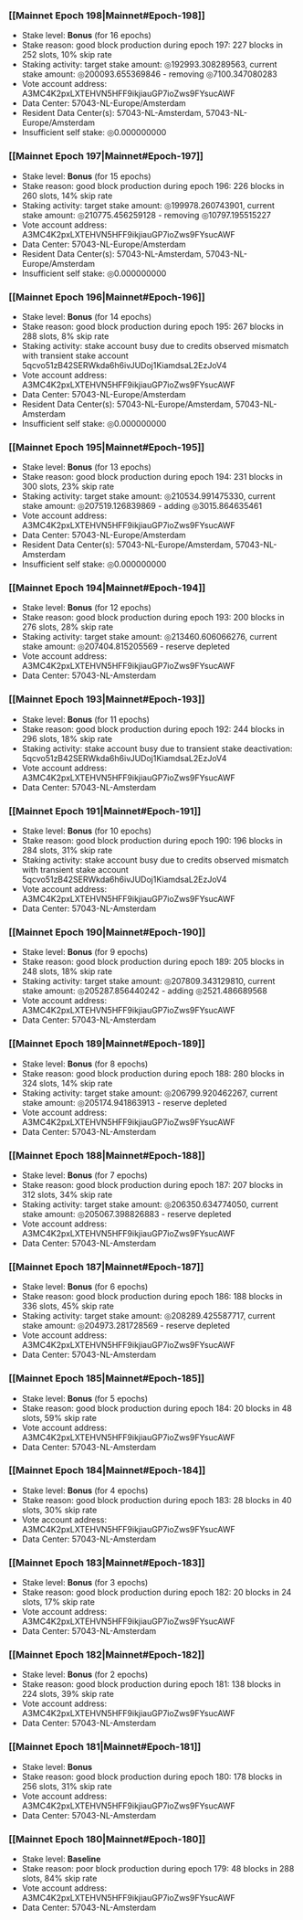 ### [[Mainnet Epoch 198|Mainnet#Epoch-198]]
* Stake level: **Bonus** (for 16 epochs)
* Stake reason: good block production during epoch 197: 227 blocks in 252 slots, 10% skip rate
* Staking activity: target stake amount: ◎192993.308289563, current stake amount: ◎200093.655369846 - removing ◎7100.347080283
* Vote account address: A3MC4K2pxLXTEHVN5HFF9ikjiauGP7ioZws9FYsucAWF
* Data Center: 57043-NL-Europe/Amsterdam
* Resident Data Center(s): 57043-NL-Amsterdam, 57043-NL-Europe/Amsterdam
* Insufficient self stake: ◎0.000000000
### [[Mainnet Epoch 197|Mainnet#Epoch-197]]
* Stake level: **Bonus** (for 15 epochs)
* Stake reason: good block production during epoch 196: 226 blocks in 260 slots, 14% skip rate
* Staking activity: target stake amount: ◎199978.260743901, current stake amount: ◎210775.456259128 - removing ◎10797.195515227
* Vote account address: A3MC4K2pxLXTEHVN5HFF9ikjiauGP7ioZws9FYsucAWF
* Data Center: 57043-NL-Europe/Amsterdam
* Resident Data Center(s): 57043-NL-Amsterdam, 57043-NL-Europe/Amsterdam
* Insufficient self stake: ◎0.000000000
### [[Mainnet Epoch 196|Mainnet#Epoch-196]]
* Stake level: **Bonus** (for 14 epochs)
* Stake reason: good block production during epoch 195: 267 blocks in 288 slots, 8% skip rate
* Staking activity: stake account busy due to credits observed mismatch with transient stake account 5qcvo51zB42SERWkda6h6ivJUDoj1KiamdsaL2EzJoV4
* Vote account address: A3MC4K2pxLXTEHVN5HFF9ikjiauGP7ioZws9FYsucAWF
* Data Center: 57043-NL-Europe/Amsterdam
* Resident Data Center(s): 57043-NL-Europe/Amsterdam, 57043-NL-Amsterdam
* Insufficient self stake: ◎0.000000000
### [[Mainnet Epoch 195|Mainnet#Epoch-195]]
* Stake level: **Bonus** (for 13 epochs)
* Stake reason: good block production during epoch 194: 231 blocks in 300 slots, 23% skip rate
* Staking activity: target stake amount: ◎210534.991475330, current stake amount: ◎207519.126839869 - adding ◎3015.864635461
* Vote account address: A3MC4K2pxLXTEHVN5HFF9ikjiauGP7ioZws9FYsucAWF
* Data Center: 57043-NL-Europe/Amsterdam
* Resident Data Center(s): 57043-NL-Europe/Amsterdam, 57043-NL-Amsterdam
* Insufficient self stake: ◎0.000000000
### [[Mainnet Epoch 194|Mainnet#Epoch-194]]
* Stake level: **Bonus** (for 12 epochs)
* Stake reason: good block production during epoch 193: 200 blocks in 276 slots, 28% skip rate
* Staking activity: target stake amount: ◎213460.606066276, current stake amount: ◎207404.815205569 - reserve depleted
* Vote account address: A3MC4K2pxLXTEHVN5HFF9ikjiauGP7ioZws9FYsucAWF
* Data Center: 57043-NL-Amsterdam
### [[Mainnet Epoch 193|Mainnet#Epoch-193]]
* Stake level: **Bonus** (for 11 epochs)
* Stake reason: good block production during epoch 192: 244 blocks in 296 slots, 18% skip rate
* Staking activity: stake account busy due to transient stake deactivation: 5qcvo51zB42SERWkda6h6ivJUDoj1KiamdsaL2EzJoV4
* Vote account address: A3MC4K2pxLXTEHVN5HFF9ikjiauGP7ioZws9FYsucAWF
* Data Center: 57043-NL-Amsterdam
### [[Mainnet Epoch 191|Mainnet#Epoch-191]]
* Stake level: **Bonus** (for 10 epochs)
* Stake reason: good block production during epoch 190: 196 blocks in 284 slots, 31% skip rate
* Staking activity: stake account busy due to credits observed mismatch with transient stake account 5qcvo51zB42SERWkda6h6ivJUDoj1KiamdsaL2EzJoV4
* Vote account address: A3MC4K2pxLXTEHVN5HFF9ikjiauGP7ioZws9FYsucAWF
* Data Center: 57043-NL-Amsterdam
### [[Mainnet Epoch 190|Mainnet#Epoch-190]]
* Stake level: **Bonus** (for 9 epochs)
* Stake reason: good block production during epoch 189: 205 blocks in 248 slots, 18% skip rate
* Staking activity: target stake amount: ◎207809.343129810, current stake amount: ◎205287.856440242 - adding ◎2521.486689568
* Vote account address: A3MC4K2pxLXTEHVN5HFF9ikjiauGP7ioZws9FYsucAWF
* Data Center: 57043-NL-Amsterdam
### [[Mainnet Epoch 189|Mainnet#Epoch-189]]
* Stake level: **Bonus** (for 8 epochs)
* Stake reason: good block production during epoch 188: 280 blocks in 324 slots, 14% skip rate
* Staking activity: target stake amount: ◎206799.920462267, current stake amount: ◎205174.941863913 - reserve depleted
* Vote account address: A3MC4K2pxLXTEHVN5HFF9ikjiauGP7ioZws9FYsucAWF
* Data Center: 57043-NL-Amsterdam
### [[Mainnet Epoch 188|Mainnet#Epoch-188]]
* Stake level: **Bonus** (for 7 epochs)
* Stake reason: good block production during epoch 187: 207 blocks in 312 slots, 34% skip rate
* Staking activity: target stake amount: ◎206350.634774050, current stake amount: ◎205067.398826883 - reserve depleted
* Vote account address: A3MC4K2pxLXTEHVN5HFF9ikjiauGP7ioZws9FYsucAWF
* Data Center: 57043-NL-Amsterdam
### [[Mainnet Epoch 187|Mainnet#Epoch-187]]
* Stake level: **Bonus** (for 6 epochs)
* Stake reason: good block production during epoch 186: 188 blocks in 336 slots, 45% skip rate
* Staking activity: target stake amount: ◎208289.425587717, current stake amount: ◎204973.281728569 - reserve depleted
* Vote account address: A3MC4K2pxLXTEHVN5HFF9ikjiauGP7ioZws9FYsucAWF
* Data Center: 57043-NL-Amsterdam
### [[Mainnet Epoch 185|Mainnet#Epoch-185]]
* Stake level: **Bonus** (for 5 epochs)
* Stake reason: good block production during epoch 184: 20 blocks in 48 slots, 59% skip rate
* Vote account address: A3MC4K2pxLXTEHVN5HFF9ikjiauGP7ioZws9FYsucAWF
* Data Center: 57043-NL-Amsterdam
### [[Mainnet Epoch 184|Mainnet#Epoch-184]]
* Stake level: **Bonus** (for 4 epochs)
* Stake reason: good block production during epoch 183: 28 blocks in 40 slots, 30% skip rate
* Vote account address: A3MC4K2pxLXTEHVN5HFF9ikjiauGP7ioZws9FYsucAWF
* Data Center: 57043-NL-Amsterdam
### [[Mainnet Epoch 183|Mainnet#Epoch-183]]
* Stake level: **Bonus** (for 3 epochs)
* Stake reason: good block production during epoch 182: 20 blocks in 24 slots, 17% skip rate
* Vote account address: A3MC4K2pxLXTEHVN5HFF9ikjiauGP7ioZws9FYsucAWF
* Data Center: 57043-NL-Amsterdam
### [[Mainnet Epoch 182|Mainnet#Epoch-182]]
* Stake level: **Bonus** (for 2 epochs)
* Stake reason: good block production during epoch 181: 138 blocks in 224 slots, 39% skip rate
* Vote account address: A3MC4K2pxLXTEHVN5HFF9ikjiauGP7ioZws9FYsucAWF
* Data Center: 57043-NL-Amsterdam
### [[Mainnet Epoch 181|Mainnet#Epoch-181]]
* Stake level: **Bonus**
* Stake reason: good block production during epoch 180: 178 blocks in 256 slots, 31% skip rate
* Vote account address: A3MC4K2pxLXTEHVN5HFF9ikjiauGP7ioZws9FYsucAWF
* Data Center: 57043-NL-Amsterdam
### [[Mainnet Epoch 180|Mainnet#Epoch-180]]
* Stake level: **Baseline**
* Stake reason: poor block production during epoch 179: 48 blocks in 288 slots, 84% skip rate 
* Vote account address: A3MC4K2pxLXTEHVN5HFF9ikjiauGP7ioZws9FYsucAWF
* Data Center: 57043-NL-Amsterdam